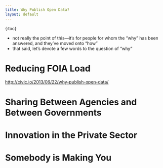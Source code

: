 ```yaml
---
title: Why Publish Open Data?
layout: default
---
```


{:toc}

* not really the point of this—it’s for people for whom the “why” has been answered, and they’ve moved onto “how”
* that said, let’s devote a few words to the question of “why”

# Reducing FOIA Load

http://civic.io/2013/06/22/why-publish-open-data/

# Sharing Between Agencies and Between Governments


# Innovation in the Private Sector


# Somebody is Making You


